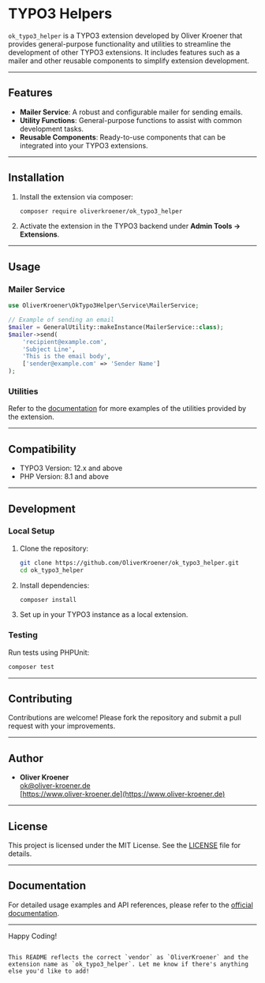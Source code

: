 # TYPO3 Helpers

`ok_typo3_helper` is a TYPO3 extension developed by Oliver Kroener that provides general-purpose functionality and utilities to streamline the development of other TYPO3 extensions. It includes features such as a mailer and other reusable components to simplify extension development.

---

## Features

- **Mailer Service**: A robust and configurable mailer for sending emails.
- **Utility Functions**: General-purpose functions to assist with common development tasks.
- **Reusable Components**: Ready-to-use components that can be integrated into your TYPO3 extensions.

---

## Installation

1. Install the extension via composer:
   ```bash
   composer require oliverkroener/ok_typo3_helper
   ```
2. Activate the extension in the TYPO3 backend under **Admin Tools → Extensions**.

---

## Usage

### Mailer Service

```php
use OliverKroener\OkTypo3Helper\Service\MailerService;

// Example of sending an email
$mailer = GeneralUtility::makeInstance(MailerService::class);
$mailer->send(
    'recipient@example.com',
    'Subject Line',
    'This is the email body',
    ['sender@example.com' => 'Sender Name']
);
```

### Utilities

Refer to the [documentation](#documentation) for more examples of the utilities provided by the extension.

---

## Compatibility

- TYPO3 Version: 12.x and above
- PHP Version: 8.1 and above

---

## Development

### Local Setup

1. Clone the repository:
   ```bash
   git clone https://github.com/OliverKroener/ok_typo3_helper.git
   cd ok_typo3_helper
   ```
2. Install dependencies:
   ```bash
   composer install
   ```
3. Set up in your TYPO3 instance as a local extension.

### Testing

Run tests using PHPUnit:
```bash
composer test
```

---

## Contributing

Contributions are welcome! Please fork the repository and submit a pull request with your improvements.

---

## Author

- **Oliver Kroener**  
  [ok@oliver-kroener.de](mailto:ok@oliver-kroener.de)  
  [https://www.oliver-kroener.de](https://www.oliver-kroener.de)

---

## License

This project is licensed under the MIT License. See the [LICENSE](LICENSE) file for details.

---

## Documentation

For detailed usage examples and API references, please refer to the [official documentation](https://github.com/OliverKroener/ok_typo3_helper/wiki).

---

Happy Coding!
```

This README reflects the correct `vendor` as `OliverKroener` and the extension name as `ok_typo3_helper`. Let me know if there's anything else you'd like to add!
